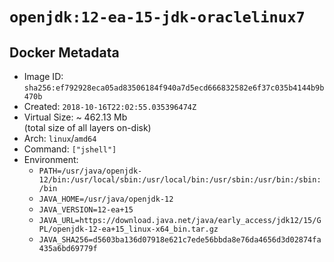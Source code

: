 # `openjdk:12-ea-15-jdk-oraclelinux7`

## Docker Metadata

- Image ID: `sha256:ef792928eca05ad83506184f940a7d5ecd666832582e6f37c035b4144b9b470b`
- Created: `2018-10-16T22:02:55.035396474Z`
- Virtual Size: ~ 462.13 Mb  
  (total size of all layers on-disk)
- Arch: `linux`/`amd64`
- Command: `["jshell"]`
- Environment:
  - `PATH=/usr/java/openjdk-12/bin:/usr/local/sbin:/usr/local/bin:/usr/sbin:/usr/bin:/sbin:/bin`
  - `JAVA_HOME=/usr/java/openjdk-12`
  - `JAVA_VERSION=12-ea+15`
  - `JAVA_URL=https://download.java.net/java/early_access/jdk12/15/GPL/openjdk-12-ea+15_linux-x64_bin.tar.gz`
  - `JAVA_SHA256=d5603ba136d07918e621c7ede56bbda8e76da4656d3d02874fa435a6bd69779f`
